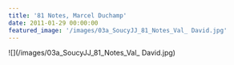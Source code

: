 ```yaml
---
title: '81 Notes, Marcel Duchamp'
date: 2011-01-29 00:00:00
featured_image: '/images/03a_SoucyJJ_81_Notes_Val_ David.jpg'
---
```


![](/images/03a_SoucyJJ_81_Notes_Val_ David.jpg)
